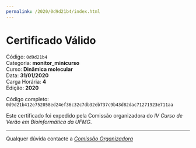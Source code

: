 ```yaml
---
permalink: /2020/0d9d21b4/index.html
---
```


# Certificado Válido

Código: `0d9d21b4`<br>
Categoria: **monitor_minicurso**<br>
Curso: **Dinâmica molecular**<br>
Data: **31/01/2020**<br>
Carga Horária: **4**<br>
Edição: **2020**<br>


Código completo: `0d9d21b412e752058ed24ef36c32c7db32eb737c9b43d82dac71271923e711aa`


Este certificado foi expedido pela Comissão organizadora do *IV Curso de Verão em Bioinformática da UFMG*.

----

Qualquer dúvida contacte a [_Comissão Organizadora_](<mailto:cursobioinfoufmg@gmail.com$subject=[Certificados]>)


